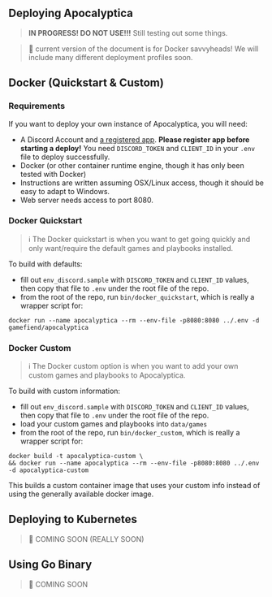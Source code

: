 Deploying Apocalyptica
---
> **IN PROGRESS! DO NOT USE!!!** Still testing out some things.

> :memo: current version of the document is for Docker savvyheads! We will include many different deployment profiles soon.

## Docker (Quickstart & Custom)

###  Requirements
If you want to deploy your own instance of Apocalyptica, you will need:

* A Discord Account and [a registered app](register.md). **Please register app before starting a deploy!** You need `DISCORD_TOKEN` and `CLIENT_ID` in your `.env` file to deploy successfully.
* Docker (or other container runtime engine, though it has only been tested with Docker)
* Instructions are written assuming OSX/Linux access, though it should be easy to adapt to Windows.
* Web server needs access to port 8080.

### Docker Quickstart

> :information_source: The Docker quickstart is when you want to get going quickly and only want/require the default games and playbooks installed.

To build with defaults:

* fill out `env_discord.sample` with `DISCORD_TOKEN` and `CLIENT_ID` values, then copy that file to `.env` under the root file of the repo.
* from the root of the repo, run `bin/docker_quickstart`, which is really a wrapper script for:

`docker run --name apocalyptica --rm --env-file -p8080:8080 ../.env -d gamefiend/apocalyptica`

### Docker Custom

> :information_source: The Docker custom option is when you want to add your own custom games and playbooks to Apocalyptica.  

To build with custom information:

* fill out `env_discord.sample` with `DISCORD_TOKEN` and `CLIENT_ID` values, then copy that file to `.env` under the root file of the repo.
* load your custom games and playbooks into `data/games`
* from the root of the repo, run `bin/docker_custom`, which is really a wrapper script for:

```
docker build -t apocalyptica-custom \
&& docker run --name apocalyptica --rm --env-file -p8080:8080 ../.env -d apocalyptica-custom
```

This builds a custom container image that uses your custom info instead of using the generally available docker image.


## Deploying to Kubernetes 

> :memo: COMING SOON (REALLY SOON)


## Using Go Binary

> :memo: COMING SOON
